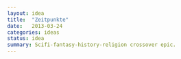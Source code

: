```yaml
---
layout: idea
title:  "Zeitpunkte"
date:   2013-03-24
categories: ideas
status: idea
summary: Scifi-fantasy-history-religion crossover epic.
---
```

